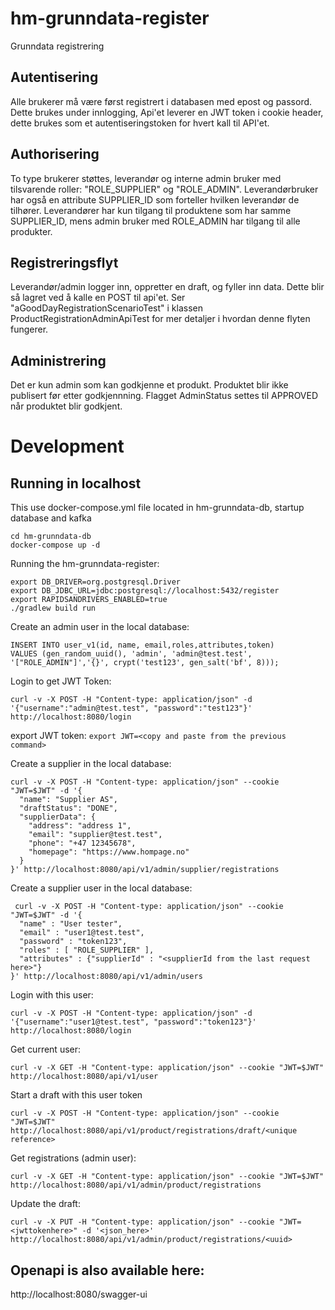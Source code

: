 # hm-grunndata-register
Grunndata registrering

## Autentisering

Alle brukerer må være først registrert i databasen med epost og passord. Dette brukes under innlogging,
Api'et leverer en JWT token i cookie header, dette brukes som et autentiseringstoken for hvert kall til API'et.

## Authorisering

To type brukerer støttes, leverandør og interne admin bruker med tilsvarende roller: "ROLE_SUPPLIER" og "ROLE_ADMIN".
Leverandørbruker har også en attribute SUPPLIER_ID som forteller hvilken leverandør de tilhører. 
Leverandører har kun tilgang til produktene som har samme SUPPLIER_ID, mens admin bruker med ROLE_ADMIN har tilgang til 
alle produkter.

## Registreringsflyt
Leverandør/admin logger inn, oppretter en draft, og fyller inn data. Dette blir så lagret ved å kalle en POST til api'et.
Ser "aGoodDayRegistrationScenarioTest" i klassen ProductRegistrationAdminApiTest for mer detaljer i hvordan 
denne flyten fungerer.

## Administrering
Det er kun admin som kan godkjenne et produkt. Produktet blir ikke publisert før etter godkjennning. 
Flagget AdminStatus settes til APPROVED når produktet blir godkjent. 

# Development

## Running in localhost

This use docker-compose.yml file located in hm-grunndata-db, startup database and kafka 

```
cd hm-grunndata-db
docker-compose up -d

```

Running the hm-grunndata-register:
```
export DB_DRIVER=org.postgresql.Driver
export DB_JDBC_URL=jdbc:postgresql://localhost:5432/register
export RAPIDSANDRIVERS_ENABLED=true
./gradlew build run
```

Create an admin user in the local database:

```
INSERT INTO user_v1(id, name, email,roles,attributes,token) 
VALUES (gen_random_uuid(), 'admin', 'admin@test.test', '["ROLE_ADMIN"]','{}', crypt('test123', gen_salt('bf', 8)));

```

Login to get JWT Token:
```
curl -v -X POST -H "Content-type: application/json" -d '{"username":"admin@test.test", "password":"test123"}' http://localhost:8080/login
```

export JWT token:
``
export JWT=<copy and paste from the previous command>
``

Create a supplier in the local database:
```
curl -v -X POST -H "Content-type: application/json" --cookie "JWT=$JWT" -d '{
  "name": "Supplier AS",
  "draftStatus": "DONE",
  "supplierData": {
    "address": "address 1",
    "email": "supplier@test.test",
    "phone": "+47 12345678",
    "homepage": "https://www.hompage.no"
  }
}' http://localhost:8080/api/v1/admin/supplier/registrations
```

Create a supplier user in the local database:
```
 curl -v -X POST -H "Content-type: application/json" --cookie "JWT=$JWT" -d '{
  "name" : "User tester",
  "email" : "user1@test.test",
  "password" : "token123",
  "roles" : [ "ROLE_SUPPLIER" ],
  "attributes" : {"supplierId" : "<supplierId from the last request here>"}
}' http://localhost:8080/api/v1/admin/users

```

Login with this user:
```
curl -v -X POST -H "Content-type: application/json" -d '{"username":"user1@test.test", "password":"token123"}' http://localhost:8080/login
```

Get current user:

```
curl -v -X GET -H "Content-type: application/json" --cookie "JWT=$JWT" http://localhost:8080/api/v1/user
```


Start a draft with this user token
```
curl -v -X POST -H "Content-type: application/json" --cookie "JWT=$JWT" http://localhost:8080/api/v1/product/registrations/draft/<unique reference>
```

Get registrations (admin user):
```
curl -v -X GET -H "Content-type: application/json" --cookie "JWT=$JWT" http://localhost:8080/api/v1/admin/product/registrations
```

Update the draft:
```
curl -v -X PUT -H "Content-type: application/json" --cookie "JWT=<jwttokenhere>" -d '<json_here>' http://localhost:8080/api/v1/admin/product/registrations/<uuid>
```

## Openapi is also available here:
http://localhost:8080/swagger-ui
